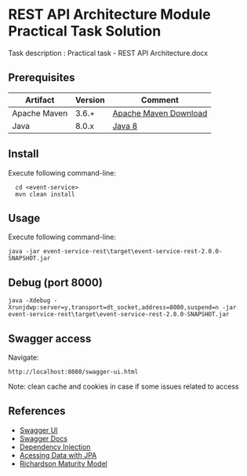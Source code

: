 # REST API Architecture Module Practical Task Solution

Task description : Practical task - REST API Architecture.docx

## Prerequisites
| Artifact  | Version  | Comment  |
|---|---|---|
| Apache Maven  | 3.6.+ | [Apache Maven Download](https://maven.apache.org/download.cgi) |
| Java | 8.0.x | [Java 8](https://www.oracle.com/technetwork/java/javase/downloads/jdk8-downloads-2133151.html) |

## Install
Execute following command-line:
```
  cd <event-service>
  mvn clean install
```

## Usage
Execute following command-line:
```
java -jar event-service-rest\target\event-service-rest-2.0.0-SNAPSHOT.jar
```

## Debug (port 8000)
```
java -Xdebug -Xrunjdwp:server=y,transport=dt_socket,address=8000,suspend=n -jar event-service-rest\target\event-service-rest-2.0.0-SNAPSHOT.jar
```

## Swagger access
Navigate:
```
http://localhost:8080/swagger-ui.html
```

Note: clean cache and cookies in case if some issues related to access

## References
- [Swagger UI](https://swagger.io/tools/swagger-ui)
- [Swagger Docs](https://swagger.io/docs)
- [Dependency Injection](https://springframework.guru/dependency-injection-example-using-spring/)
- [Acessing Data with JPA](https://spring.io/guides/gs/accessing-data-jpa/)
- [Richardson Maturity Model](https://martinfowler.com/articles/richardsonMaturityModel.html)